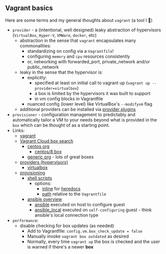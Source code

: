 ## Vagrant basics

Here are some terms and my general thoughts about `vagrant` (a tool I 💖)

- `provider` - a (intentional, well designed) leaky abstraction of hypervisors (`VirtualBox`, `Hyper-V`, `VMWare`, `docker`, etc)
  - abstraction in the sense that `vagrant` encapsulates many commonalities:
    - standardizing on config via a `Vagrantfile`!
    - configuring `memory` and `cpu` resources consistently 
    - or, networking with forwarded_port, private_network and/or public_network
  - leaky in the sense that the hypervisor is:
    - explicitly: 
      - specified at least on initial call to vagrant up (`vagrant up --provider=virtualbox`)
      - a box is limited by the hypervisors it was built to support
      - in vm config blocks in Vagrantfile
    - nuanced config (lower level) like VirtualBox's `--modifyvm` flag
  - additional providers can be installed via [provider plugins](https://www.vagrantup.com/docs/plugins/providers)
- `provisioner` - configuration management to predictably and automatically tailor a VM to your needs beyond what is provided in the `box` which can be thought of as a starting point.
- Links:
  - [vagrant](https://www.vagrantup.com/)
  - [Vagrant Cloud box search](https://app.vagrantup.com/boxes/search)
    - [centos org](https://app.vagrantup.com/centos)
      - [centos/8 box](https://app.vagrantup.com/centos/boxes/8)
    - [generic org](https://app.vagrantup.com/generic) - lots of great boxes
  - [providers (hypervisors)](https://www.vagrantup.com/docs/providers)
    - [virtualbox](https://www.vagrantup.com/docs/providers/virtualbox)
  - [provisioning](https://www.vagrantup.com/docs/provisioning)
    - [shell scripts](https://www.vagrantup.com/docs/provisioning/shell)
      - options:
        - [inline](https://www.vagrantup.com/docs/provisioning/shell#inline) for [heredocs](https://ruby-doc.org/core-2.5.0/doc/syntax/literals_rdoc.html#label-Here+Documents) 
        - [path](https://www.vagrantup.com/docs/provisioning/shell#path) relative to the `Vagrantfile`
    - [ansible overview](https://www.vagrantup.com/docs/provisioning/ansible_intro)
      - [ansible](https://www.vagrantup.com/docs/provisioning/ansible) executed on host to configure guest
      - [ansible_local](https://www.vagrantup.com/docs/provisioning/ansible_local) executed on `self-configuring` guest - think ansible's local connection type
- `performance`: 
  - disable checking for box updates (as needed)
    - Add to Vagrantfile: `config.vm.box_check_update = false`
    - Manually invoke `vagrant box outdated` as desired
    - Normally, every time `vagrant up` the box is checked and the user is warned if there's a newer **box**